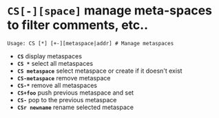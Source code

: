 <!-- TITLE: CS -->

#  **`CS[-][space]`** manage meta-spaces to filter comments, etc..


```text
Usage: CS [*] [+-][metaspace|addr] # Manage metaspaces
```


- **`CS`** display metaspaces
- **`CS *`** select all metaspaces
- **`CS metaspace`** select metaspace or create if it doesn't exist
- **`CS-metaspace`** remove metaspace
- **`CS-*`** remove all metaspaces
- **`CS+foo`** push previous metaspace and set
- **`CS-`** pop to the previous metaspace
- **`CSr newname`** rename selected metaspace

<p hidden>CS CS- CS+ CSr</p>